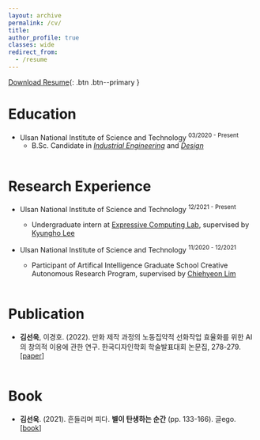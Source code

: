 ```yaml
---
layout: archive
permalink: /cv/
title: 
author_profile: true
classes: wide
redirect_from:
  - /resume
---
```

<a href="/_pages/SEONUK_Resume_20220613.pdf" class="btn--primary"></a>
[Download Resume](/_pages/SEONUK_Resume_20220613.pdf){: .btn .btn--primary }

Education
======
* Ulsan National Institute of Science and Technology <sup>03/2020 - Present</sup>
  * B.Sc. Candidate in *[Industrial Engineering](https://ie.unist.ac.kr/eng/)* and *[Design](https://design.unist.ac.kr/)*<br><br>

Research Experience
======
* Ulsan National Institute of Science and Technology <sup>12/2021 - Present</sup>
  * Undergraduate intern at [Expressive Computing Lab](https://www.klee141.com/), supervised by [Kyungho Lee](https://research.unist.ac.kr/post-research/%EC%9D%B4%EA%B2%BD%ED%98%B8-expc-lab/?eng)<br>

* Ulsan National Institute of Science and Technology <sup>11/2020 - 12/2021</sup>
  * Participant of Artifical Intelligence Graduate School Creative Autonomous Research Program, supervised by [Chiehyeon Lim](https://research.unist.ac.kr/post-research/%ec%9e%84%ec%b9%98%ed%98%84_service-engineering-knowledge-discovery/?eng)<br><br>

Publication
======
* **김선욱**, 이경호. (2022). 만화 제작 과정의 노동집약적 선화작업 효율화를 위한 AI의 창의적 이용에 관한 연구. 한국디자인학회 학술발표대회 논문집, 278-279. [[paper](https://www.dbpia.co.kr/journal/articleDetail?nodeId=NODE11073042)]<br><br>

Book
======
* **김선욱**. (2021). 흔들리며 피다. **별이 탄생하는 순간** (pp. 133-166). 글ego. [[book](https://www.aladin.co.kr/shop/wproduct.aspx?ItemId=272558882)]